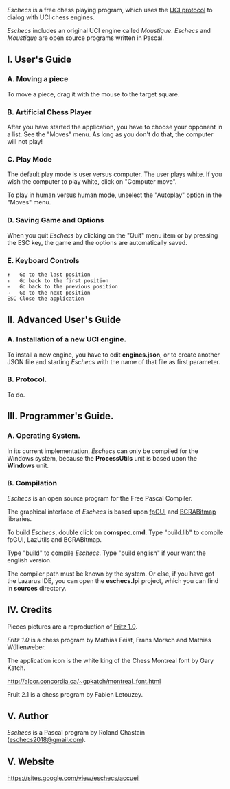 
*Eschecs* is a free chess playing program, which uses the [UCI protocol](http://www.shredderchess.com/chess-info/features/uci-universal-chess-interface.html) to dialog with UCI chess engines.

*Eschecs* includes an original UCI engine called *Moustique*. *Eschecs* and *Moustique* are open source programs written in Pascal.

## I. User's Guide

### A. Moving a piece

To move a piece, drag it with the mouse to the target square.

### B. Artificial Chess Player

After you have started the application, you have to choose your opponent in a list. See the "Moves" menu. As long as you don't do that, the computer will not play!

### C. Play Mode

The default play mode is user versus computer. The user plays white. If you wish the computer to play white, click on "Computer move".

To play in human versus human mode, unselect the "Autoplay" option in the "Moves" menu. 

### D. Saving Game and Options

When you quit *Eschecs* by clicking on the "Quit" menu item or by pressing the ESC key, the game and the options are automatically saved.

### E. Keyboard Controls

    ↑   Go to the last position
    ↓   Go back to the first position
    ←   Go back to the previous position
    →   Go to the next position
    ESC Close the application

## II. Advanced User's Guide

### A. Installation of a new UCI engine.

To install a new engine, you have to edit **engines.json**, or to create another JSON file and starting *Eschecs* with the name of that file as first parameter.

### B. Protocol.

To do.

## III. Programmer's Guide.

### A. Operating System.

In its current implementation, *Eschecs* can only be compiled for the Windows system, because the **ProcessUtils** unit is based upon the **Windows** unit.

### B. Compilation

*Eschecs* is an open source program for the Free Pascal Compiler.

The graphical interface of *Eschecs* is based upon [fpGUI][1] and [BGRABitmap][2] libraries.

To build *Eschecs*, double click on **comspec.cmd**. Type "build.lib" to compile fpGUI, LazUtils and BGRABitmap.

Type "build" to compile *Eschecs*. Type "build english" if your want the english version.

The compiler path must be known by the system. Or else, if you have got the Lazarus IDE, you can open the **eschecs.lpi** project, which you can find in **sources** directory.

## IV. Credits

Pieces pictures are a reproduction of [Fritz 1.0].

*Fritz 1.0* is a chess program by Mathias Feist, Frans Morsch and Mathias Wüllenweber.

The application icon is the white king of the Chess Montreal font by Gary Katch.

<http://alcor.concordia.ca/~gpkatch/montreal_font.html>

Fruit 2.1 is a chess program by Fabien Letouzey.

## V. Author

*Eschecs* is a Pascal program by Roland Chastain (eschecs2018@gmail.com).

## V. Website

<https://sites.google.com/view/eschecs/accueil> 

[1]: https://github.com/graemeg/fpGUI 
[2]: https://github.com/bgrabitmap/bgrabitmap
[Fritz 1.0]: http://www.top-5000.nl/cp.htm

